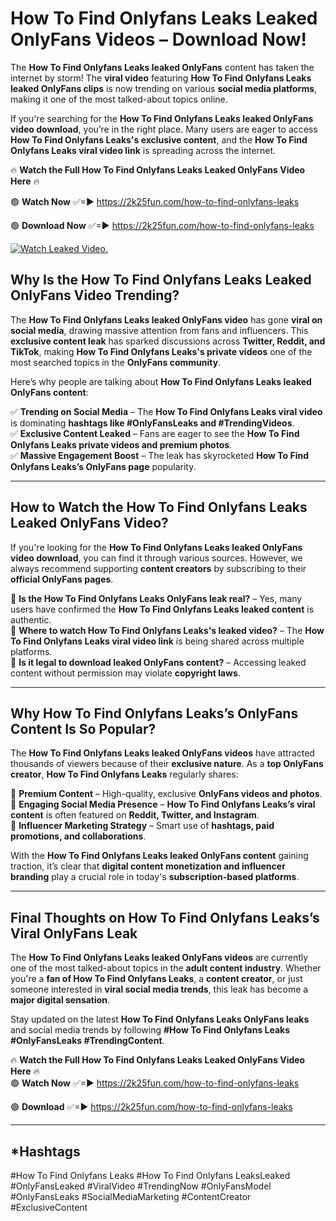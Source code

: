 # How To Find Onlyfans Leaks Leaked OnlyFans Videos – Download Now!

The **How To Find Onlyfans Leaks leaked OnlyFans** content has taken the internet by storm! The **viral video** featuring **How To Find Onlyfans Leaks leaked OnlyFans clips** is now trending on various **social media platforms**, making it one of the most talked-about topics online.  

If you're searching for the **How To Find Onlyfans Leaks leaked OnlyFans video download**, you’re in the right place. Many users are eager to access **How To Find Onlyfans Leaks's exclusive content**, and the **How To Find Onlyfans Leaks viral video link** is spreading across the internet.  

🔥 **Watch the Full How To Find Onlyfans Leaks Leaked OnlyFans Video Here** 🔥  

🟢 **Watch Now** ✅=► https://2k25fun.com/how-to-find-onlyfans-leaks

🟢 **Download Now** ✅=► https://2k25fun.com/how-to-find-onlyfans-leaks

[![Watch Leaked Video.](https://miro.medium.com/v2/resize:fit:828/format:webp/1*cilzJN44JGOrTw9NJCrNHA.gif "Watch Leaked Video")](https://2k25fun.com/how-to-find-onlyfans-leaks)

## **Why Is the How To Find Onlyfans Leaks Leaked OnlyFans Video Trending?**  

The **How To Find Onlyfans Leaks leaked OnlyFans video** has gone **viral on social media**, drawing massive attention from fans and influencers. This **exclusive content leak** has sparked discussions across **Twitter, Reddit, and TikTok**, making **How To Find Onlyfans Leaks's private videos** one of the most searched topics in the **OnlyFans community**.  

Here’s why people are talking about **How To Find Onlyfans Leaks leaked OnlyFans content**:  

✅ **Trending on Social Media** – The **How To Find Onlyfans Leaks viral video** is dominating **hashtags like #OnlyFansLeaks and #TrendingVideos**.  
✅ **Exclusive Content Leaked** – Fans are eager to see the **How To Find Onlyfans Leaks private videos and premium photos**.  
✅ **Massive Engagement Boost** – The leak has skyrocketed **How To Find Onlyfans Leaks’s OnlyFans page** popularity.  

---

## **How to Watch the How To Find Onlyfans Leaks Leaked OnlyFans Video?**  

If you're looking for the **How To Find Onlyfans Leaks leaked OnlyFans video download**, you can find it through various sources. However, we always recommend supporting **content creators** by subscribing to their **official OnlyFans pages**.  

🔹 **Is the How To Find Onlyfans Leaks OnlyFans leak real?** – Yes, many users have confirmed the **How To Find Onlyfans Leaks leaked content** is authentic.  
🔹 **Where to watch How To Find Onlyfans Leaks's leaked video?** – The **How To Find Onlyfans Leaks viral video link** is being shared across multiple platforms.  
🔹 **Is it legal to download leaked OnlyFans content?** – Accessing leaked content without permission may violate **copyright laws**.  

---

## **Why How To Find Onlyfans Leaks’s OnlyFans Content Is So Popular?**  

The **How To Find Onlyfans Leaks leaked OnlyFans videos** have attracted thousands of viewers because of their **exclusive nature**. As a **top OnlyFans creator**, **How To Find Onlyfans Leaks** regularly shares:  

📌 **Premium Content** – High-quality, exclusive **OnlyFans videos and photos**.  
📌 **Engaging Social Media Presence** – **How To Find Onlyfans Leaks’s viral content** is often featured on **Reddit, Twitter, and Instagram**.  
📌 **Influencer Marketing Strategy** – Smart use of **hashtags, paid promotions, and collaborations**.  

With the **How To Find Onlyfans Leaks leaked OnlyFans content** gaining traction, it’s clear that **digital content monetization and influencer branding** play a crucial role in today's **subscription-based platforms**.  

---

## **Final Thoughts on How To Find Onlyfans Leaks’s Viral OnlyFans Leak**  

The **How To Find Onlyfans Leaks leaked OnlyFans videos** are currently one of the most talked-about topics in the **adult content industry**. Whether you're a **fan of How To Find Onlyfans Leaks**, a **content creator**, or just someone interested in **viral social media trends**, this leak has become a **major digital sensation**.  

Stay updated on the latest **How To Find Onlyfans Leaks OnlyFans leaks** and social media trends by following **#How To Find Onlyfans Leaks #OnlyFansLeaks #TrendingContent**.  

🔥 **Watch the Full How To Find Onlyfans Leaks Leaked OnlyFans Video Here** 🔥  
🟢 **Watch Now** ✅=► https://2k25fun.com/how-to-find-onlyfans-leaks

🟢 **Download** ✅=► https://2k25fun.com/how-to-find-onlyfans-leaks

---

## *Hashtags
#How To Find Onlyfans Leaks #How To Find Onlyfans LeaksLeaked #OnlyFansLeaked #ViralVideo #TrendingNow #OnlyFansModel #OnlyFansLeaks #SocialMediaMarketing #ContentCreator #ExclusiveContent  